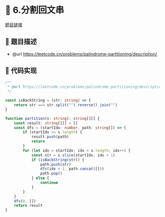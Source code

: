 # 🎳 6.分割回文串

[题目链接](https://leetcode.cn/problems/palindrome-partitioning/description/)

## 📎 题目描述
* @url https://leetcode.cn/problems/palindrome-partitioning/description/

## 📎 代码实现
```typescript
/**
 * @url https://leetcode.cn/problems/palindrome-partitioning/description/
 */

const isBackString = (str: string) => {
    return str === str.split("").reverse().join("")
}

function partition(s: string): string[][] {
    const result: string[][] = []
    const dfs = (startIdx: number, path: string[]) => {
        if (startIdx >= s.length) {
            result.push(path)
            return
        }
        for (let idx = startIdx; idx < s.length; idx++) {
            const str = s.slice(startIdx, idx + 1)
            if (isBackString(str)) {
                path.push(str)
                dfs(idx + 1, path.concat([]))
                path.pop()
            } else {
                continue
            }
        }
    }
    dfs(0, [])
    return result
}

```
